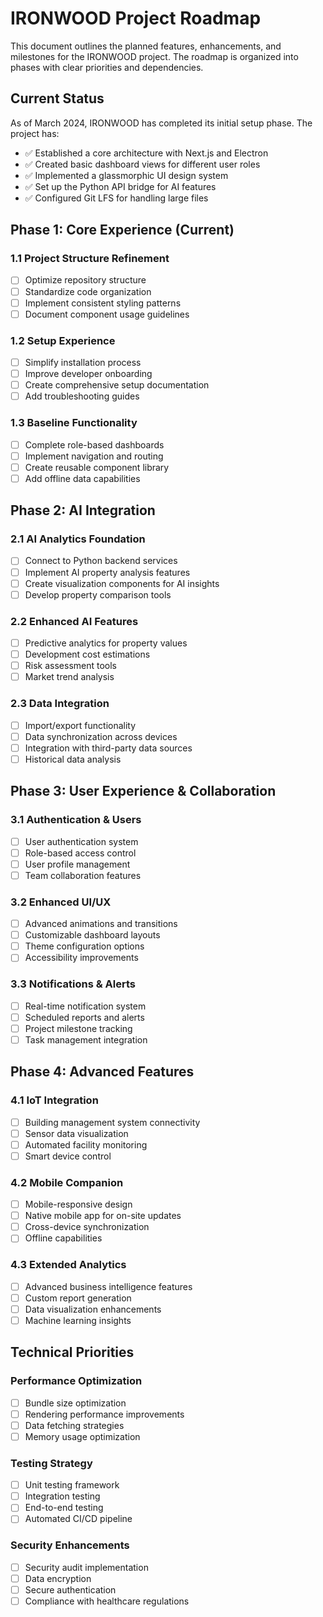 # IRONWOOD Project Roadmap

This document outlines the planned features, enhancements, and milestones for the IRONWOOD project. The roadmap is organized into phases with clear priorities and dependencies.

## Current Status

As of March 2024, IRONWOOD has completed its initial setup phase. The project has:

- ✅ Established a core architecture with Next.js and Electron
- ✅ Created basic dashboard views for different user roles
- ✅ Implemented a glassmorphic UI design system
- ✅ Set up the Python API bridge for AI features
- ✅ Configured Git LFS for handling large files

## Phase 1: Core Experience (Current)

### 1.1 Project Structure Refinement
- [ ] Optimize repository structure
- [ ] Standardize code organization
- [ ] Implement consistent styling patterns
- [ ] Document component usage guidelines

### 1.2 Setup Experience
- [ ] Simplify installation process
- [ ] Improve developer onboarding
- [ ] Create comprehensive setup documentation
- [ ] Add troubleshooting guides

### 1.3 Baseline Functionality
- [ ] Complete role-based dashboards
- [ ] Implement navigation and routing
- [ ] Create reusable component library
- [ ] Add offline data capabilities

## Phase 2: AI Integration

### 2.1 AI Analytics Foundation
- [ ] Connect to Python backend services
- [ ] Implement AI property analysis features
- [ ] Create visualization components for AI insights
- [ ] Develop property comparison tools

### 2.2 Enhanced AI Features
- [ ] Predictive analytics for property values
- [ ] Development cost estimations
- [ ] Risk assessment tools
- [ ] Market trend analysis

### 2.3 Data Integration
- [ ] Import/export functionality
- [ ] Data synchronization across devices
- [ ] Integration with third-party data sources
- [ ] Historical data analysis

## Phase 3: User Experience & Collaboration

### 3.1 Authentication & Users
- [ ] User authentication system
- [ ] Role-based access control
- [ ] User profile management
- [ ] Team collaboration features

### 3.2 Enhanced UI/UX
- [ ] Advanced animations and transitions
- [ ] Customizable dashboard layouts
- [ ] Theme configuration options
- [ ] Accessibility improvements

### 3.3 Notifications & Alerts
- [ ] Real-time notification system
- [ ] Scheduled reports and alerts
- [ ] Project milestone tracking
- [ ] Task management integration

## Phase 4: Advanced Features

### 4.1 IoT Integration
- [ ] Building management system connectivity
- [ ] Sensor data visualization
- [ ] Automated facility monitoring
- [ ] Smart device control

### 4.2 Mobile Companion
- [ ] Mobile-responsive design
- [ ] Native mobile app for on-site updates
- [ ] Cross-device synchronization
- [ ] Offline capabilities

### 4.3 Extended Analytics
- [ ] Advanced business intelligence features
- [ ] Custom report generation
- [ ] Data visualization enhancements
- [ ] Machine learning insights

## Technical Priorities

### Performance Optimization
- [ ] Bundle size optimization
- [ ] Rendering performance improvements
- [ ] Data fetching strategies
- [ ] Memory usage optimization

### Testing Strategy
- [ ] Unit testing framework
- [ ] Integration testing
- [ ] End-to-end testing
- [ ] Automated CI/CD pipeline

### Security Enhancements
- [ ] Security audit implementation
- [ ] Data encryption
- [ ] Secure authentication
- [ ] Compliance with healthcare regulations 